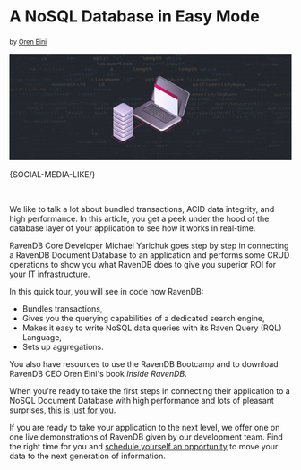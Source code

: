 # A NoSQL Database in Easy Mode
<small>by <a href="mailto:ayende@hibernatingrhinos.com">Oren Eini</a></small>

<div class="article-img figure text-center">
  <img src="images/connecting-ravendb-nosql-database-to-your-application.jpg" alt="Integration with Relational Databases" class="img-responsive img-thumbnail">
</div>

{SOCIAL-MEDIA-LIKE/}

<br/>

We like to talk a lot about bundled transactions, ACID data integrity, and high performance. In this article, you get a peek under the hood of the database layer of your application to see how it works in real-time.

RavenDB Core Developer Michael Yarichuk goes step by step in connecting a RavenDB Document Database to an application and performs some CRUD operations to show you what RavenDB does to give you superior ROI for your IT infrastructure.

In this quick tour, you will see in code how RavenDB:

* Bundles transactions,
* Gives you the querying capabilities of a dedicated search engine,
* Makes it easy to write NoSQL data queries with its Raven Query (RQL) Language,
* Sets up aggregations.

You also have resources to use the RavenDB Bootcamp and to download RavenDB CEO Oren Eini's book *Inside RavenDB*.

When you're ready to take the first steps in connecting their application to a NoSQL Document Database with high performance and lots of pleasant surprises, <a href="https://www.codeproject.com/Articles/5254222/RavenDB-A-NoSQL-Database-in-Easy-Mode" target="_blank" rel="nofollow">this is just for you</a>.

If you are ready to take your application to the next level, we offer one on one live demonstrations of RavenDB given by our development team. Find the right time for you and [schedule yourself an opportunity](https://ravendb.net/live-demo) to move your data to the next generation of information.
